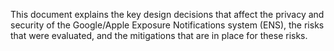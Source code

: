 This document explains the key design decisions that affect the privacy and security of the Google/Apple Exposure Notifications system (ENS), the risks that were evaluated, and the mitigations that are in place for these risks.
